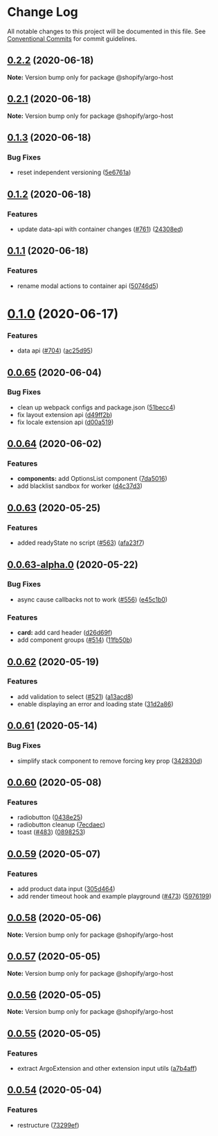 # Change Log

All notable changes to this project will be documented in this file.
See [Conventional Commits](https://conventionalcommits.org) for commit guidelines.

## [0.2.2](https://github.com/Shopify/app-extension-libs/compare/v0.2.1...v0.2.2) (2020-06-18)

**Note:** Version bump only for package @shopify/argo-host





## [0.2.1](https://github.com/Shopify/app-extension-libs/compare/v0.1.3...v0.2.1) (2020-06-18)

**Note:** Version bump only for package @shopify/argo-host





## [0.1.3](https://github.com/Shopify/app-extension-libs/compare/v0.1.2...v0.1.3) (2020-06-18)


### Bug Fixes

* reset independent versioning ([5e6761a](https://github.com/Shopify/app-extension-libs/commit/5e6761a0075b57538aacfc28f5437e647930a450))





## [0.1.2](https://github.com/Shopify/app-extension-libs/compare/v0.1.1...v0.1.2) (2020-06-18)


### Features

* update data-api with container changes ([#761](https://github.com/Shopify/app-extension-libs/issues/761)) ([24308ed](https://github.com/Shopify/app-extension-libs/commit/24308ed9459b93373dc5218c79674dcd812cd308))





## [0.1.1](https://github.com/Shopify/app-extension-libs/compare/v0.1.0...v0.1.1) (2020-06-18)


### Features

* rename modal actions to container api ([50746d5](https://github.com/Shopify/app-extension-libs/commit/50746d52f7a46a87d6c51a6989fb93ebdec2953b))





# [0.1.0](https://github.com/Shopify/app-extension-libs/compare/v0.0.65...v0.1.0) (2020-06-17)


### Features

* data api ([#704](https://github.com/Shopify/app-extension-libs/issues/704)) ([ac25d95](https://github.com/Shopify/app-extension-libs/commit/ac25d951af5e048a83c81b78dfdb3c37a2b6b48a))





## [0.0.65](https://github.com/Shopify/app-extension-libs/compare/v0.0.64...v0.0.65) (2020-06-04)


### Bug Fixes

* clean up webpack configs and package.json ([51becc4](https://github.com/Shopify/app-extension-libs/commit/51becc48730c30e18533f521eb969103003deedb))
* fix layout extension api ([d49ff2b](https://github.com/Shopify/app-extension-libs/commit/d49ff2b12ded8ff7d944e741d11bfb32b9eea5b3))
* fix locale extension api ([d00a519](https://github.com/Shopify/app-extension-libs/commit/d00a519f9ebd6b7e1a226a76a9b931a5170e7dc0))





## [0.0.64](https://github.com/Shopify/app-extension-libs/compare/v0.0.63...v0.0.64) (2020-06-02)


### Features

* **components:** add OptionsList component ([7da5016](https://github.com/Shopify/app-extension-libs/commit/7da5016ad0bae7047b86b4e20d147cba6894cd08))
* add blacklist sandbox for worker ([d4c37d3](https://github.com/Shopify/app-extension-libs/commit/d4c37d319b4433fce39fda151b59d384e1d7a809))





## [0.0.63](https://github.com/Shopify/app-extension-libs/compare/v0.0.63-alpha.0...v0.0.63) (2020-05-25)


### Features

* added readyState no script ([#563](https://github.com/Shopify/app-extension-libs/issues/563)) ([afa23f7](https://github.com/Shopify/app-extension-libs/commit/afa23f7b8d604b7f0d4b9983d4be877e2e85e3e9))





## [0.0.63-alpha.0](https://github.com/Shopify/app-extension-libs/compare/v0.0.62...v0.0.63-alpha.0) (2020-05-22)


### Bug Fixes

* async cause callbacks not to work ([#556](https://github.com/Shopify/app-extension-libs/issues/556)) ([e45c1b0](https://github.com/Shopify/app-extension-libs/commit/e45c1b0695d4ead12e0c0c5f558dee8038699659))


### Features

* **card:** add card header ([d26d69f](https://github.com/Shopify/app-extension-libs/commit/d26d69fcf3c48c9356bc825a44f40ca097044df3))
* add component groups ([#514](https://github.com/Shopify/app-extension-libs/issues/514)) ([11fb50b](https://github.com/Shopify/app-extension-libs/commit/11fb50b0ad910d923405535d109a9f220a83d9e3))





## [0.0.62](https://github.com/Shopify/app-extension-libs/compare/v0.0.61...v0.0.62) (2020-05-19)


### Features

* add validation to select ([#521](https://github.com/Shopify/app-extension-libs/issues/521)) ([a13acd8](https://github.com/Shopify/app-extension-libs/commit/a13acd86c9545fe04a15f074ee79bf7b95dcd4de))
* enable displaying an error and loading state ([31d2a86](https://github.com/Shopify/app-extension-libs/commit/31d2a867a9248d5be4e1e98b8b4dee15031959a1))





## [0.0.61](https://github.com/Shopify/app-extension-libs/compare/v0.0.60...v0.0.61) (2020-05-14)


### Bug Fixes

* simplify stack component to remove forcing key prop ([342830d](https://github.com/Shopify/app-extension-libs/commit/342830de650f5cdc438b2ab2ec6c5e41ad1826c3))





## [0.0.60](https://github.com/Shopify/app-extension-libs/compare/v0.0.59...v0.0.60) (2020-05-08)


### Features

* radiobutton ([0438e25](https://github.com/Shopify/app-extension-libs/commit/0438e25b15cdc504a03b2cdc28b9526e83ed2b15))
* radiobutton cleanup ([7ecdaec](https://github.com/Shopify/app-extension-libs/commit/7ecdaece6f5eab9da72866693b992547eff2db2a))
* toast ([#483](https://github.com/Shopify/app-extension-libs/issues/483)) ([0898253](https://github.com/Shopify/app-extension-libs/commit/08982538144fade980752c71597ed3e574eaa2a8))





## [0.0.59](https://github.com/Shopify/app-extension-libs/compare/v0.0.58...v0.0.59) (2020-05-07)


### Features

* add product data input ([305d464](https://github.com/Shopify/app-extension-libs/commit/305d464dff656ee4fc3f702f36601ddba309eeec))
* add render timeout hook and example playground ([#473](https://github.com/Shopify/app-extension-libs/issues/473)) ([5976199](https://github.com/Shopify/app-extension-libs/commit/5976199b669d95ce539a021dc484148ef1f0d1bf))





## [0.0.58](https://github.com/Shopify/app-extension-libs/compare/v0.0.57...v0.0.58) (2020-05-06)

**Note:** Version bump only for package @shopify/argo-host





## [0.0.57](https://github.com/Shopify/app-extension-libs/compare/v0.0.56...v0.0.57) (2020-05-05)

**Note:** Version bump only for package @shopify/argo-host





## [0.0.56](https://github.com/Shopify/app-extension-libs/compare/v0.0.55...v0.0.56) (2020-05-05)

**Note:** Version bump only for package @shopify/argo-host





## [0.0.55](https://github.com/Shopify/app-extension-libs/compare/v0.0.54...v0.0.55) (2020-05-05)


### Features

* extract ArgoExtension and other extension input utils ([a7b4aff](https://github.com/Shopify/app-extension-libs/commit/a7b4aff35f7cf16a091bb056fa46a38a4eab0b4e))





## [0.0.54](https://github.com/Shopify/app-extension-libs/compare/v0.0.53...v0.0.54) (2020-05-04)


### Features

* restructure ([73299ef](https://github.com/Shopify/app-extension-libs/commit/73299efe74d126d1f91b7322e4c030f735a6e4f0))
